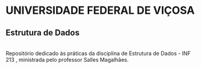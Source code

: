 # UNIVERSIDADE FEDERAL DE VIÇOSA
## Estrutura de Dados
<br>
Repositório dedicado às práticas da disciplina de Estrutura de Dados - INF 213 , ministrada pelo professor Salles Magalhães.
